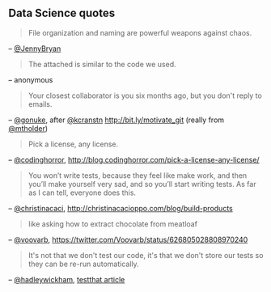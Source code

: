 ## Data Science quotes

> File organization and naming are powerful weapons against chaos.

&ndash; [@JennyBryan](https://twitter.com/jennybryan)



> The attached is similar to the code we used.

&ndash; anonymous



> Your closest collaborator is you six months ago, but you don't reply
> to emails.

&ndash; [@gonuke](https://twitter.com/gonuke), after [@kcranstn](https://twitter.com/kcranstn)
<http://bit.ly/motivate_git> (really from [@mtholder](https://twitter.com/mtholder))



> Pick a license, any license.

&ndash; [@codinghorror](https://twitter.com/codinghorror),
<http://blog.codinghorror.com/pick-a-license-any-license/>



> You won’t write tests, because they feel like make work, and then
> you’ll make yourself very sad, and so you’ll start writing tests. As
> far as I can tell, everyone does
> this.

&ndash; [@christinacaci](https://twitter.com/christinacaci),
<http://christinacacioppo.com/blog/build-products>



> like asking how to extract chocolate from meatloaf

&ndash; [@voovarb](https://twitter.com/voovarb),
<https://twitter.com/Voovarb/status/626805028808970240>


> It's not that we don't test our code, it's that we don't store our
  tests so they can be re-run automatically.

&ndash; [@hadleywickham](https://twitter.com/hadleywickham),
[testthat article](http://journal.r-project.org/archive/2011-1/RJournal_2011-1_Wickham.pdf)
